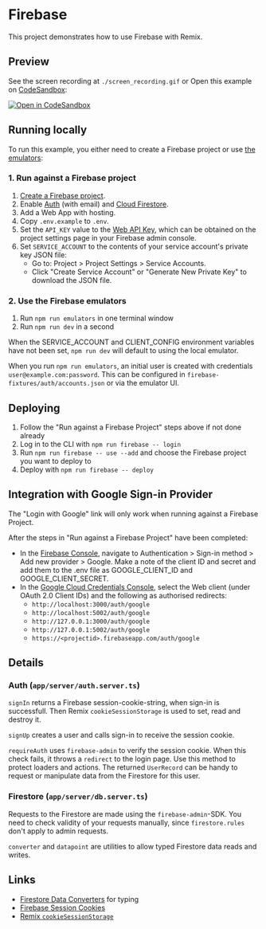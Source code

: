 # Firebase

This project demonstrates how to use Firebase with Remix.

## Preview

See the screen recording at `./screen_recording.gif` or Open this example on [CodeSandbox](https://codesandbox.com):

<!-- TODO: update this link to the path for your example: -->

[![Open in CodeSandbox](https://codesandbox.io/static/img/play-codesandbox.svg)](https://codesandbox.io/s/github/remix-run/examples/tree/main/firebase)

## Running locally

To run this example, you either need to create a Firebase project or use [the emulators](https://firebase.google.com/docs/emulator-suite):

### 1. Run against a Firebase project

1. [Create a Firebase project](https://console.firebase.google.com).
2. Enable [Auth](https://firebase.google.com/docs/auth) (with email) and [Cloud Firestore](https://firebase.google.com/docs/firestore).
3. Add a Web App with hosting.
4. Copy `.env.example` to `.env`.
5. Set the `API_KEY` value to the [Web API Key](https://firebase.google.com/docs/reference/rest/auth), which can be obtained on the project settings page in your Firebase admin console.
6. Set `SERVICE_ACCOUNT` to the contents of your service account's private key JSON file:
   - Go to: Project > Project Settings > Service Accounts.
   - Click "Create Service Account" or "Generate New Private Key" to download the JSON file.

### 2. Use the Firebase emulators

1. Run `npm run emulators` in one terminal window
2. Run `npm run dev` in a second

When the SERVICE_ACCOUNT and CLIENT_CONFIG environment variables have not been set, `npm run dev` will default to using the local emulator.

When you run `npm run emulators`, an initial user is created with credentials `user@example.com:password`. This can be configured in `firebase-fixtures/auth/accounts.json` or via the emulator UI.

## Deploying

1. Follow the "Run against a Firebase Project" steps above if not done already
2. Log in to the CLI with `npm run firebase -- login`
3. Run `npm run firebase -- use --add` and choose the Firebase project you want to deploy to
4. Deploy with `npm run firebase -- deploy`

## Integration with Google Sign-in Provider

The "Login with Google" link will only work when running against a Firebase Project.

After the steps in "Run against a Firebase Project" have been completed:

- In the [Firebase Console](https://console.firebase.google.com), navigate to Authentication > Sign-in method > Add new provider > Google. Make a note of the client ID and secret and add them to the .env file as GOOGLE_CLIENT_ID and GOOGLE_CLIENT_SECRET.
- In the [Google Cloud Credentials Console](https://console.cloud.google.com/apis/credentials), select the Web client (under OAuth 2.0 Client IDs) and the following as authorised redirects:
  - `http://localhost:3000/auth/google`
  - `http://localhost:5002/auth/google`
  - `http://127.0.0.1:3000/auth/google`
  - `http://127.0.0.1:5002/auth/google`
  - `https://<projectid>.firebaseapp.com/auth/google`

## Details

### Auth (`app/server/auth.server.ts`)

`signIn` returns a Firebase session-cookie-string, when sign-in is successfull. Then Remix `cookieSessionStorage` is used to set, read and destroy it.

`signUp` creates a user and calls sign-in to receive the session cookie.

`requireAuth` uses `firebase-admin` to verify the session cookie. When this check fails, it throws a `redirect` to the login page. Use this method to protect loaders and actions. The returned `UserRecord` can be handy to request or manipulate data from the Firestore for this user.

### Firestore (`app/server/db.server.ts`)

Requests to the Firestore are made using the `firebase-admin`-SDK. You need to check validity of your requests manually, since `firestore.rules` don't apply to admin requests.

`converter` and `datapoint` are utilities to allow typed Firestore data reads and writes.

## Links

- [Firestore Data Converters](https://firebase.google.com/docs/reference/node/firebase.firestore.FirestoreDataConverter) for typing
- [Firebase Session Cookies](https://firebase.google.com/docs/auth/admin/manage-cookies)
- [Remix `cookieSessionStorage`](https://remix.run/utils/sessions#createcookiesessionstorage)
